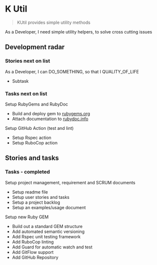 # K Util

> KUtil provides simple utility methods

As a Developer, I need simple utility helpers, to solve cross cutting issues

## Development radar

### Stories next on list

As a Developer, I can DO_SOMETHING, so that I QUALITY_OF_LIFE

- Subtask

### Tasks next on list

Setup RubyGems and RubyDoc

- Build and deploy gem to [rubygems.org](https://rubygems.org/gems/k_util)
- Attach documentation to [rubydoc.info](https://rubydoc.info/github/to-do-/k_util/master)

Setup GitHub Action (test and lint)

- Setup Rspec action
- Setup RuboCop action

## Stories and tasks

### Tasks - completed

Setup project management, requirement and SCRUM documents

- Setup readme file
- Setup user stories and tasks
- Setup a project backlog
- Setup an examples/usage document

Setup new Ruby GEM

- Build out a standard GEM structure
- Add automated semantic versioning
- Add Rspec unit testing framework
- Add RuboCop linting
- Add Guard for automatic watch and test
- Add GitFlow support
- Add GitHub Repository
